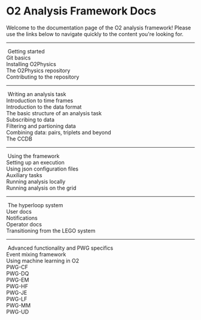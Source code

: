 # O2 Analysis Framework Docs

Welcome to the documentation page of the O2 analysis framework! Please use the links below to navigate quickly to the content you're looking for. 

<hr>
<div class="d-flex flex-row">
  <div class="p-1"><fa fa-play-circle>&nbsp;Getting started</div>
  <div class="p-1">Git basics</div>
  <div class="p-1">Installing O2Physics</div>
  <div class="p-1">The O2Physics repository</div>
  <div class="p-1">Contributing to the repository</div>
</div>
<hr>
<div class="d-flex flex-row">
  <div class="p-1"><fa fa-code>&nbsp;Writing an analysis task</div>
  <div class="p-1">Introduction to time frames</div>
  <div class="p-1">Introduction to the data format</div>
  <div class="p-1">The basic structure of an analysis task</div>
  <div class="p-1">Subscribing to data</div>
  <div class="p-1">Filtering and partioning data</div>
  <div class="p-1">Combining data: pairs, triplets and beyond</div>
  <div class="p-1">The CCDB</div>
</div>
<hr>
<div class="d-flex flex-row">
  <div class="p-1"><fa fa-terminal>&nbsp;Using the framework</div>
  <div class="p-1">Setting up an execution</div>
  <div class="p-1">Using json configuration files</div>
  <div class="p-1">Auxiliary tasks</div>
  <div class="p-1">Running analysis locally</div>
  <div class="p-1">Running analysis on the grid</div>
</div>
<hr>
<div class="d-flex flex-row">
  <div class="p-1"><fa fa-train>&nbsp;The hyperloop system</div>
  <div class="p-1">User docs</div>
  <div class="p-1">Notifications</div>
  <div class="p-1">Operator docs</div>
  <div class="p-1">Transitioning from the LEGO system</div>
</div>
<hr>
<div class="d-flex flex-row">
  <div class="p-1"><fa fa-cubes>&nbsp;Advanced functionality and PWG specifics</div>
  <div class="p-1">Event mixing framework</div>
  <div class="p-1">Using machine learning in O2</div>
  <div class="p-1">PWG-CF</div>
  <div class="p-1">PWG-DQ</div>
  <div class="p-1">PWG-EM</div>
  <div class="p-1">PWG-HF</div>
  <div class="p-1">PWG-JE</div>
  <div class="p-1">PWG-LF</div>
  <div class="p-1">PWG-MM</div>
  <div class="p-1">PWG-UD</div>
</div>
